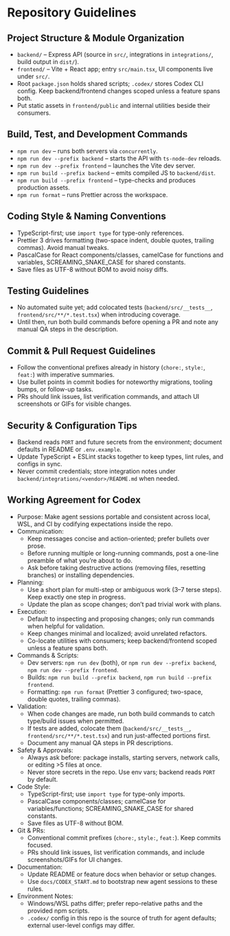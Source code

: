 # Repository Guidelines

## Project Structure & Module Organization

- `backend/` – Express API (source in `src/`, integrations in `integrations/`, build output in `dist/`).
- `frontend/` – Vite + React app; entry `src/main.tsx`, UI components live under `src/`.
- Root `package.json` holds shared scripts; `.codex/` stores Codex CLI config. Keep backend/frontend changes scoped unless a feature spans both.
- Put static assets in `frontend/public` and internal utilities beside their consumers.

## Build, Test, and Development Commands

- `npm run dev` – runs both servers via `concurrently`.
- `npm run dev --prefix backend` – starts the API with `ts-node-dev` reloads.
- `npm run dev --prefix frontend` – launches the Vite dev server.
- `npm run build --prefix backend` – emits compiled JS to `backend/dist`.
- `npm run build --prefix frontend` – type-checks and produces production assets.
- `npm run format` – runs Prettier across the workspace.

## Coding Style & Naming Conventions

- TypeScript-first; use `import type` for type-only references.
- Prettier 3 drives formatting (two-space indent, double quotes, trailing commas). Avoid manual tweaks.
- PascalCase for React components/classes, camelCase for functions and variables, SCREAMING_SNAKE_CASE for shared constants.
- Save files as UTF-8 without BOM to avoid noisy diffs.

## Testing Guidelines

- No automated suite yet; add colocated tests (`backend/src/__tests__`, `frontend/src/**/*.test.tsx`) when introducing coverage.
- Until then, run both build commands before opening a PR and note any manual QA steps in the description.

## Commit & Pull Request Guidelines

- Follow the conventional prefixes already in history (`chore:`, `style:`, `feat:`) with imperative summaries.
- Use bullet points in commit bodies for noteworthy migrations, tooling bumps, or follow-up tasks.
- PRs should link issues, list verification commands, and attach UI screenshots or GIFs for visible changes.

## Security & Configuration Tips

- Backend reads `PORT` and future secrets from the environment; document defaults in README or `.env.example`.
- Update TypeScript + ESLint stacks together to keep types, lint rules, and configs in sync.
- Never commit credentials; store integration notes under `backend/integrations/<vendor>/README.md` when needed.

## Working Agreement for Codex

- Purpose: Make agent sessions portable and consistent across local, WSL, and CI by codifying expectations inside the repo.
- Communication:
  - Keep messages concise and action-oriented; prefer bullets over prose.
  - Before running multiple or long-running commands, post a one-line preamble of what you’re about to do.
  - Ask before taking destructive actions (removing files, resetting branches) or installing dependencies.
- Planning:
  - Use a short plan for multi-step or ambiguous work (3–7 terse steps). Keep exactly one step in progress.
  - Update the plan as scope changes; don’t pad trivial work with plans.
- Execution:
  - Default to inspecting and proposing changes; only run commands when helpful for validation.
  - Keep changes minimal and localized; avoid unrelated refactors.
  - Co-locate utilities with consumers; keep backend/frontend scoped unless a feature spans both.
- Commands & Scripts:
  - Dev servers: `npm run dev` (both), or `npm run dev --prefix backend`, `npm run dev --prefix frontend`.
  - Builds: `npm run build --prefix backend`, `npm run build --prefix frontend`.
  - Formatting: `npm run format` (Prettier 3 configured; two-space, double quotes, trailing commas).
- Validation:
  - When code changes are made, run both build commands to catch type/build issues when permitted.
  - If tests are added, colocate them (`backend/src/__tests__`, `frontend/src/**/*.test.tsx`) and run just-affected portions first.
  - Document any manual QA steps in PR descriptions.
- Safety & Approvals:
  - Always ask before: package installs, starting servers, network calls, or editing >5 files at once.
  - Never store secrets in the repo. Use env vars; backend reads `PORT` by default.
- Code Style:
  - TypeScript-first; use `import type` for type-only imports.
  - PascalCase components/classes; camelCase for variables/functions; SCREAMING_SNAKE_CASE for shared constants.
  - Save files as UTF-8 without BOM.
- Git & PRs:
  - Conventional commit prefixes (`chore:`, `style:`, `feat:`). Keep commits focused.
  - PRs should link issues, list verification commands, and include screenshots/GIFs for UI changes.
- Documentation:
  - Update README or feature docs when behavior or setup changes.
  - Use `docs/CODEX_START.md` to bootstrap new agent sessions to these rules.
- Environment Notes:
  - Windows/WSL paths differ; prefer repo-relative paths and the provided npm scripts.
  - `.codex/` config in this repo is the source of truth for agent defaults; external user-level configs may differ.
